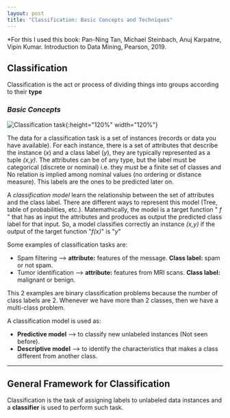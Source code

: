 ```yaml
---
layout: post
title: "Classification: Basic Concepts and Techniques"
---
```

*For this I used this book:
Pan-Ning Tan, Michael Steinbach, Anuj Karpatne, Vipin Kumar. Introduction
to Data Mining, Pearson, 2019.

## Classification

Classification is the act or process of dividing things into groups according to their **type**

### _**Basic Concepts**_

![Classification task]({{site.baseurl}}/images/Classification_task.JPG){:height="120%" width="120%"}

The data for a classification task is a set of instances (records or data you have available).
For each instance, there is a set of attributes that describe the instance (_x_) and a class label (_y_),
they are typically represented as a tuple _(x,y)_.
The attributes can be of any type, but the label must be categorical (discrete or nominal) i.e. they must be a finite set of classes and No relation is implied among nominal values (no ordering or distance measure). This labels are the ones to be predicted later on.

A *classification model* learn the relationship between the set of attributes and the class label. There are different ways to represent this model (Tree, table of probabilities, etc.).
Matemathically, the model is a target function " _f_ " that has as input the attributes and produces as output the predicted class label for that input. So, a model classifies correctly an instance _(x,y)_ if the output of the target function "_f(x)_" is "_y_"

Some examples of classification tasks are:

* Spam filtering --> **attribute:** features of the message. **Class label:** spam or not spam.
* Tumor identification --> **attribute:** features from MRI scans. **Class label:** malignant or benign.

This 2 examples are binary classification problems because the number of class labels are 2. Whenever we have more than 2 classes, then we have a multi-class problem.

A classification model is used as:

* **Predictive model** --> to classify new unlabeled instances (Not seen before).
* **Descriptive model** --> to identify the characteristics that makes a class different from another class.

---

## General Framework for Classification

Classification is the task of assigning labels to unlabeled data instances and a **classifier** is used to perform such task.
